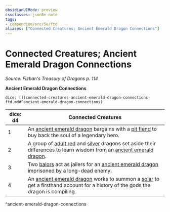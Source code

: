 ```yaml
---
obsidianUIMode: preview
cssclasses: json5e-note
tags:
- compendium/src/5e/ftd
aliases: ["Connected Creatures; Ancient Emerald Dragon Connections"]
---
```

# Connected Creatures; Ancient Emerald Dragon Connections
*Source: Fizban's Treasury of Dragons p. 114* 

**Ancient Emerald Dragon Connections**

`dice: [](connected-creatures-ancient-emerald-dragon-connections-ftd.md#^ancient-emerald-dragon-connections)`

| dice: d4 | Connected Creatures |
|----------|---------------------|
| 1 | An [ancient emerald dragon](/2-Mechanics/CLI/bestiary/dragon/ancient-emerald-dragon-ftd.md) bargains with a [pit fiend](/2-Mechanics/CLI/bestiary/fiend/pit-fiend.md) to buy back the soul of a legendary hero. |
| 2 | A group of [adult red](/2-Mechanics/CLI/bestiary/dragon/adult-red-dragon.md) and [silver](/2-Mechanics/CLI/bestiary/dragon/adult-silver-dragon.md) dragons set aside their differences to learn wisdom from an [ancient emerald dragon](/2-Mechanics/CLI/bestiary/dragon/ancient-emerald-dragon-ftd.md). |
| 3 | Two [balors](/2-Mechanics/CLI/bestiary/fiend/balor.md) act as jailers for an [ancient emerald dragon](/2-Mechanics/CLI/bestiary/dragon/ancient-emerald-dragon-ftd.md) imprisoned by a long-dead enemy. |
| 4 | An [ancient emerald dragon](/2-Mechanics/CLI/bestiary/dragon/ancient-emerald-dragon-ftd.md) works to summon a [solar](/2-Mechanics/CLI/bestiary/celestial/solar.md) to get a firsthand account for a history of the gods the dragon is compiling. |
^ancient-emerald-dragon-connections